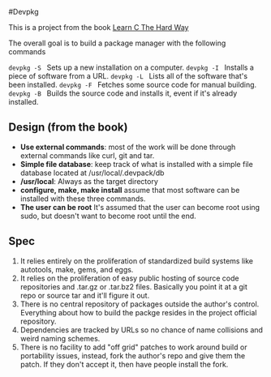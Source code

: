 #Devpkg

This is a project from the book [Learn C The Hard Way](http://c.learncodethehardway.org)

The overall goal is to build a package manager with the following commands

`devpkg -S ` Sets up a new installation on a computer.
`devpkg -I ` Installs a piece of software from a URL.
`devpkg -L ` Lists all of the software that's been installed.
`devpkg -F ` Fetches some source code for manual building.
`devpkg -B ` Builds the source code and installs it, event if it's already installed.

## Design (from the book)

+ __Use external commands__: most of the work will be done through external commands like curl, git and tar.
+ __Simple file database__: keep track of what is installed with a simple file database located at /usr/local/.devpack/db
+ __/usr/local__: Always as the target directory
+ __configure, make, make install__ assume that most software can be installed with these three commands.
+ __The user can be root__ It's assumed that the user can become root using sudo, but doesn't want to become root until the end.

## Spec

1. It relies entirely on the proliferation of standardized build systems
   like autotools, make, gems, and eggs.
2. It relies on the proliferation of easy public hosting of source code
   repositories and .tar.gz or .tar.bz2 files.  Basically you point it
   at a git repo or source tar and it'll figure it out.
3. There is no central repository of packages outside the author's control.
   Everything about how to build the packge resides in the project official
   repository.
4. Dependencies are tracked by URLs so no chance of name collisions and
   weird naming schemes.
5. There is no facility to add "off grid" patches to work around build
   or portability issues, instead, fork the author's repo and give them
   the patch.  If they don't accept it, then have people install the
   fork.


